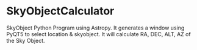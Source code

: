# SkyObjectCalculator
SkyObject Python Program using Astropy. It generates a window using PyQT5 to select location &amp; skyobject. It will calculate RA, DEC, ALT, AZ of the Sky Object.
